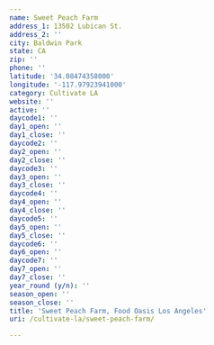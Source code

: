 ```yaml
---
name: Sweet Peach Farm
address_1: 13502 Lubican St.
address_2: ''
city: Baldwin Park
state: CA
zip: ''
phone: ''
latitude: '34.08474358000'
longitude: '-117.97923941000'
category: Cultivate LA
website: ''
active: ''
daycode1: ''
day1_open: ''
day1_close: ''
daycode2: ''
day2_open: ''
day2_close: ''
daycode3: ''
day3_open: ''
day3_close: ''
daycode4: ''
day4_open: ''
day4_close: ''
daycode5: ''
day5_open: ''
day5_close: ''
daycode6: ''
day6_open: ''
daycode7: ''
day7_open: ''
day7_close: ''
year_round (y/n): ''
season_open: ''
season_close: ''
title: 'Sweet Peach Farm, Food Oasis Los Angeles'
uri: /cultivate-la/sweet-peach-farm/

---
```

